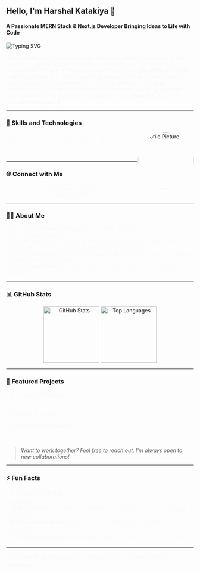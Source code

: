 <h2 align="left">Hello, I'm Harshal Katakiya 👋</h2>
<h4 align="left">A Passionate MERN Stack & Next.js Developer Bringing Ideas to Life with Code</h4>

<p align="left">
    <img src="https://readme-typing-svg.herokuapp.com?font=Fira+Code&size=20&duration=4000&pause=500&color=F7B801&width=435&lines=Building+Innovative+Web+Applications;Experienced+MERN+Stack+Developer;Let's+Create+Something+Amazing!+%F0%9F%9A%80" alt="Typing SVG" />
</p>

<p align="left" style="animation: fadeIn 2s;">Responsible and motivated web developer with professional experience, ready to apply and expand expertise in the workplace. Offers excellent technical abilities with software and web applications, the ability to handle challenging work, and exceptional time management skills. Dedicated to prompt project completion and continual adaptation to emerging technologies. Team-oriented collaborator known for reliability, equitable task distribution in group projects, and a strong motivation to accomplish mutually held goals. 🚀</p>

---

### 💼 Skills and Technologies

<img align="right" height="150" src="https://avatars.githubusercontent.com/u/130819757?s=400&u=d9a1fcb6b984b66dadc9b49673ecb12aa63b35d9&v=4" alt="Profile Picture" style="border-radius: 50%; animation: float 3s ease-in-out infinite;" />

<div align="center" style="animation: fadeIn 3s;">
  <img src="https://cdn.jsdelivr.net/gh/devicons/devicon/icons/html5/html5-original.svg" height="30" alt="HTML5" style="animation: spin 6s linear infinite;" />
  <img width="12" />
  <img src="https://cdn.jsdelivr.net/gh/devicons/devicon/icons/css3/css3-original.svg" height="30" alt="CSS3" style="animation: spin 6s linear infinite reverse;" />
  <img width="12" />
  <img src="https://cdn.jsdelivr.net/gh/devicons/devicon/icons/javascript/javascript-original.svg" height="30" alt="JavaScript" style="animation: bounce 2s infinite;" />
  <img width="12" />
  <img src="https://cdn.jsdelivr.net/gh/devicons/devicon/icons/react/react-original.svg" height="30" alt="React" style="animation: pulse 2s infinite;" />
  <img width="12" />
  <img src="https://cdn.jsdelivr.net/gh/devicons/devicon/icons/redux/redux-original.svg" height="30" alt="Redux" style="animation: swing 1s infinite;" />
  <img width="12" />
  <img src="https://cdn.jsdelivr.net/gh/devicons/devicon/icons/nodejs/nodejs-original.svg" height="30" alt="Node.js" style="animation: jello 3s infinite;" />
  <img width="12" />
  <img src="https://cdn.jsdelivr.net/gh/devicons/devicon/icons/nextjs/nextjs-original.svg" height="30" alt="Next.js" style="animation: wobble 4s infinite;" />
  <img width="12" />
  <img src="https://cdn.jsdelivr.net/gh/devicons/devicon/icons/mongodb/mongodb-original.svg" height="30" alt="MongoDB" style="animation: shake 2s infinite;" />
</div>

---

### 🌐 Connect with Me

<div align="center" style="animation: fadeIn 2s;">
  <a href="https://www.linkedin.com/in/harshal-katakiya" target="_blank">
    <img src="https://img.shields.io/static/v1?message=LinkedIn&logo=linkedin&label=&color=0077B5&logoColor=white&labelColor=&style=for-the-badge" height="35" alt="LinkedIn" style="animation: pulse 1.5s infinite;" />
  </a>
  <a href="https://www.instagram.com/harshal_katakiya_/" target="_blank">
    <img src="https://img.shields.io/static/v1?message=Instagram&logo=instagram&label=&color=E4405F&logoColor=white&labelColor=&style=for-the-badge" height="35" alt="Instagram" style="animation: pulse 1.5s infinite;" />
  </a>
  <a href="https://github.com/Harshalkatakiya" target="_blank">
    <img src="https://img.shields.io/static/v1?message=GitHub&logo=github&label=&color=181717&logoColor=white&labelColor=&style=for-the-badge" height="35" alt="GitHub" style="animation: pulse 1.5s infinite;" />
  </a>
</div>

---

### 👨‍💻 About Me

<div style="animation: fadeIn 3s;">
- 🔭 <b>Currently Working On:</b> Building scalable, full-stack applications with the MERN stack and Next.js.<br />
- 🌱 <b>Learning Curve:</b> Exploring advanced JavaScript, TypeScript, and DevOps techniques to elevate my development workflow.<br />
- 🎨 <b>UI/UX Enthusiast:</b> Crafting user interfaces that are intuitive, accessible, and aesthetically pleasing.<br />
- 💬 <b>Let's Chat About:</b> Modern web frameworks, efficient coding practices, and tech innovations!
</div>

---

<!-- ### 📊 GitHub Stats

<div align="center" style="animation: fadeIn 3s;">
  <img src="https://github-readme-stats.vercel.app/api?username=Harshalkatakiya&show_icons=true&theme=radical" height="150" alt="GitHub Stats" style="animation: fadeIn 2s;" />
  <img src="https://github-readme-stats.vercel.app/api/top-langs/?username=Harshalkatakiya&layout=compact&theme=radical" height="150" alt="Top Languages" style="animation: fadeIn 2s;" />
</div>

--- -->

### 📊 GitHub Stats

<div align="center">
  <img src="https://github-readme-stats.vercel.app/api?username=Harshalkatakiya&show_icons=true&theme=radical" height="150" alt="GitHub Stats" />
  <img src="https://github-readme-stats.vercel.app/api/top-langs/?username=Harshalkatakiya&layout=compact&theme=radical" height="150" alt="Top Languages" />
</div>

---

### 🚀 Featured Projects

<div style="animation: fadeIn 3s;">
- <b>E-commerce Platform:</b> <span style="animation: fadeIn 3s;">A complete e-commerce solution built with the MERN stack, supporting secure payments and real-time inventory management.</span><br />
- <b>Portfolio Website:</b> <span style="animation: fadeIn 3s;">A responsive portfolio built with Next.js, showcasing my projects, skills, and professional journey.</span><br />
- <b>Social Media Dashboard:</b> <span style="animation: fadeIn 3s;">Real-time social media dashboard developed with React, Redux, and MongoDB to manage user engagement and interactions.</span>
</div>

> _Want to work together? Feel free to reach out. I'm always open to new collaborations!_

---

### ⚡ Fun Facts

<div style="animation: fadeIn 3s;">
- 💻 <b>Favorite Code Editor:</b> VS Code with a splash of custom themes and extensions.<br />
- 🧑‍🎨 <b>Design Muse:</b> Inspired by minimalist design principles and engaging UI elements.<br />
- 🌍 <b>Languages I Speak:</b> English, Hindi, and the universal language of JavaScript!<br />
- 🕹️ <b>Tech Nerd:</b> Always looking to integrate the latest tech into my workflow.
</div>

---

<p style="animation: fadeIn 2s;">Thank you for stopping by! Don't forget to ⭐️ any projects you find interesting!</p>

<style type="text/css" style="animation: fadeIn 2s; display: none;">
  @keyframes float {
    0%, 100% { transform: translateY(0); }
    50% { transform: translateY(-10px); }
  }
  @keyframes spin {
    0% { transform: rotate(0deg); }
    100% { transform: rotate(360deg); }
  }
  @keyframes bounce {
    0%, 100% { transform: translateY(0); }
    50% { transform: translateY(-15px); }
  }
  @keyframes pulse {
    0% { transform: scale(1); }
    50% { transform: scale(1.05); }
    100% { transform: scale(1); }
  }
  @keyframes swing {
    0%, 100% { transform: rotate(0); }
    50% { transform: rotate(15deg); }
  }
  @keyframes jello {
    0%, 100% { transform: scale(1); }
    25% { transform: scale(0.9); }
    50% { transform: scale(1.1); }
  }
  @keyframes wobble {
    0% { transform: rotate(0); }
    25% { transform: rotate(5deg); }
    50% { transform: rotate(-5deg); }
    75% { transform: rotate(5deg); }
    100% { transform: rotate(0); }
  }
  @keyframes shake {
    0%, 100% { transform: translateX(0); }
    25% { transform: translateX(-5px); }
    75% { transform: translateX(5px); }
  }
  @keyframes fadeIn {
    0% { opacity: 0; }
    100% { opacity: 1; }
  }
</style>